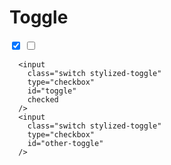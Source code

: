 # Toggle

<DemoContainer>
  <input
    class="switch stylized-toggle"
    type="checkbox"
    id="toggle"
    checked
  />
  <input
    class="switch stylized-toggle"
    type="checkbox"
    id="other-toggle"
  />
</DemoContainer>

```vue
  <input
    class="switch stylized-toggle"
    type="checkbox"
    id="toggle"
    checked
  />
  <input
    class="switch stylized-toggle"
    type="checkbox"
    id="other-toggle"
  />
```
